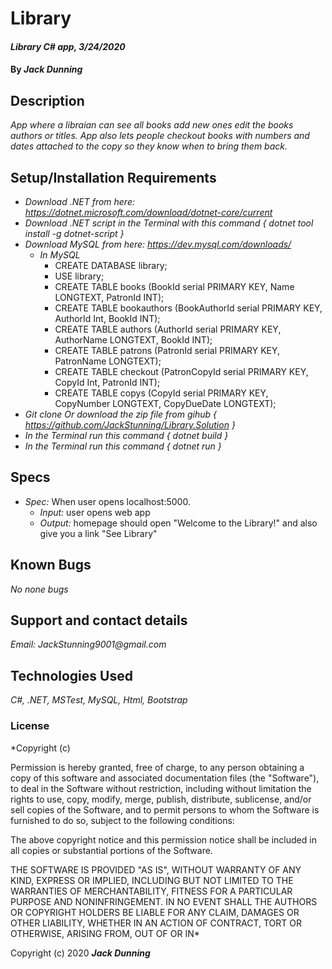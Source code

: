 # Library

#### _Library C# app, 3/24/2020_

#### By _**Jack Dunning**_

## Description

_App where a libraian can see all books add new ones edit the books authors or titles. App also lets people checkout books with numbers and dates attached to the copy so they know when to bring them back._

## Setup/Installation Requirements

* _Download .NET from here: https://dotnet.microsoft.com/download/dotnet-core/current_
* _Download .NET script in the Terminal with this command { dotnet tool install -g dotnet-script }_
* _Download MySQL from here: https://dev.mysql.com/downloads/_
  * _In MySQL_
    * CREATE DATABASE library;
    * USE library;
    * CREATE TABLE books (BookId serial PRIMARY KEY, Name LONGTEXT, PatronId INT);
    * CREATE TABLE bookauthors (BookAuthorId serial PRIMARY KEY, AuthorId Int, BookId INT);
    * CREATE TABLE authors (AuthorId serial PRIMARY KEY, AuthorName LONGTEXT, BookId INT);
    * CREATE TABLE patrons (PatronId serial PRIMARY KEY, PatronName LONGTEXT);
    * CREATE TABLE checkout (PatronCopyId serial PRIMARY KEY, CopyId Int, PatronId INT);
    * CREATE TABLE copys (CopyId serial PRIMARY KEY, CopyNumber LONGTEXT, CopyDueDate LONGTEXT);
* _Git clone Or download the zip file from gihub { https://github.com/JackStunning/Library.Solution }_
* _In the Terminal run this command { dotnet build }_
* _In the Terminal run this command { dotnet run }_

## Specs

  * _Spec:_ When user opens localhost:5000.
      * _Input:_ user opens web app
      * _Output:_ homepage should open "Welcome to the Library!" and also give you a link "See Library"

## Known Bugs

_No none bugs_

## Support and contact details
 
_Email: JackStunning9001@gmail.com_

## Technologies Used

_C#, .NET, MSTest, MySQL, Html, Bootstrap_

### License

*Copyright (c)

Permission is hereby granted, free of charge, to any person obtaining a copy of this software and associated documentation files (the "Software"), to deal in the Software without restriction, including without limitation the rights to use, copy, modify, merge, publish, distribute, sublicense, and/or sell copies of the Software, and to permit persons to whom the Software is furnished to do so, subject to the following conditions:

The above copyright notice and this permission notice shall be included in all copies or substantial portions of the Software.

THE SOFTWARE IS PROVIDED "AS IS", WITHOUT WARRANTY OF ANY KIND, EXPRESS OR IMPLIED, INCLUDING BUT NOT LIMITED TO THE WARRANTIES OF MERCHANTABILITY, FITNESS FOR A PARTICULAR PURPOSE AND NONINFRINGEMENT. IN NO EVENT SHALL THE AUTHORS OR COPYRIGHT HOLDERS BE LIABLE FOR ANY CLAIM, DAMAGES OR OTHER LIABILITY, WHETHER IN AN ACTION OF CONTRACT, TORT OR OTHERWISE, ARISING FROM, OUT OF OR IN*

Copyright (c) 2020 **_Jack Dunning_**